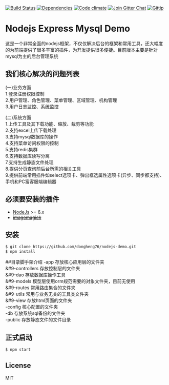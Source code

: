 
[![Build Status](https://img.shields.io/travis/madhums/node-express-mongoose-demo.svg?style=flat)](https://travis-ci.org/madhums/node-express-mongoose-demo)
[![Dependencies](https://img.shields.io/david/madhums/node-express-mongoose-demo.svg?style=flat)](https://david-dm.org/madhums/node-express-mongoose-demo)
[![Code climate](http://img.shields.io/codeclimate/github/madhums/node-express-mongoose-demo.svg?style=flat)](https://codeclimate.com/github/madhums/node-express-mongoose-demo)
[![Join Gitter Chat](https://img.shields.io/badge/gitter-join%20chat%20%E2%86%92-brightgreen.svg?style=flat)](https://gitter.im/madhums/node-express-mongoose-demo?utm_source=badge&utm_medium=badge&utm_campaign=pr-badge&utm_content=badge)
[![Gittip](https://img.shields.io/gratipay/madhums.svg?style=flat)](https://www.gratipay.com/madhums/)

# Nodejs Express Mysql Demo

这是一个非常全面的nodejs框架，不仅仅解决后台的框架和常用工具，还大幅度的为前端提供了很多丰富的插件，为开发提供很多便捷。目前版本主要是针对mysql为主的后台管理系统

## 我们核心解决的问题列表

(一)业务方面<br/>
1.登录注册权限控制<br/>
2.用户管理、角色管理、菜单管理、区域管理、机构管理<br/>
3.用户日志监控、系统监控<br/>

(二)系统方面<br/>
1.上传工具及其下载功能、缩放、裁剪等功能<br/>
2.支持excel上传下载处理<br/>
3.支持mysql数据库的操作<br/>
4.支持菜单访问权限的控制<br/>
5.支持redis集群<br/>
6.支持数据库读写分离<br/>
7.支持生成静态文件处理<br/>
8.提供分页查询前后台所需的相关工具<br/>
9.提供前端常用插件如select选项卡、弹出框选属性选项卡(异步、同步都支持)、手机和PC富客服端编辑器<br/>


## 必须要安装的插件

* [NodeJs](http://nodejs.org) >= 6.x 
* ~~[imagemagick](http://www.imagemagick.org/script/index.php)~~

## 安装

```sh
$ git clone https://github.com/dongheng76/nodejs-demo.git
$ npm install
```
##目录脚手架介绍
-app 存放核心应用层的文件夹<br/>
    &#9-controllers 存放控制层的文件夹<br/>
    &#9-dao 存放数据库操作工具<br/>
    &#9-models 模型层使用orm规范需要的对象文件夹，目前无使用<br/>
    &#9-routes 常用路由集合的文件夹<br/>
    &#9-utils 常用与业务无关的工具类文件夹<br/>
    &#9-view 存放html页面的文件夹<br/>
-config 核心配置的文件夹<br/>
-db 存放系统sql备份的文件夹<br/>
-public 存放静态文件的文件目录<br/>

## 正式启动

```sh
$ npm start
```

## License

MIT
